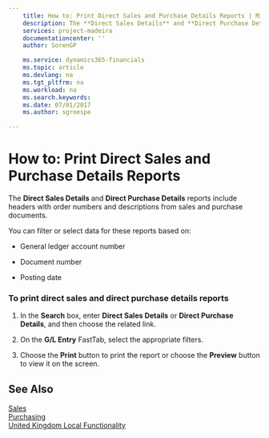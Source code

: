```yaml
---
    title: How to: Print Direct Sales and Purchase Details Reports | Microsoft Docs
    description: The **Direct Sales Details** and **Direct Purchase Details** reports include headers with order numbers and descriptions from sales and purchase documents.
    services: project-madeira
    documentationcenter: ''
    author: SorenGP

    ms.service: dynamics365-financials
    ms.topic: article
    ms.devlang: na
    ms.tgt_pltfrm: na
    ms.workload: na
    ms.search.keywords:
    ms.date: 07/01/2017
    ms.author: sgroespe

---
```

# How to: Print Direct Sales and Purchase Details Reports
The **Direct Sales Details** and **Direct Purchase Details** reports include headers with order numbers and descriptions from sales and purchase documents.  

 You can filter or select data for these reports based on:  

-   General ledger account number  

-   Document number  

-   Posting date  

### To print direct sales and direct purchase details reports  

1.  In the **Search** box, enter **Direct Sales Details** or **Direct Purchase Details**, and then choose the related link.  

2.  On the **G/L Entry** FastTab, select the appropriate filters.  

3.  Choose the **Print** button to print the report or choose the **Preview** button to view it on the screen.  

## See Also  
[Sales](../../sales-manage-sales.md)   
[Purchasing](../../purchasing-manage-purchasing.md)   
 [United Kingdom Local Functionality](united-kingdom-local-functionality.md)
